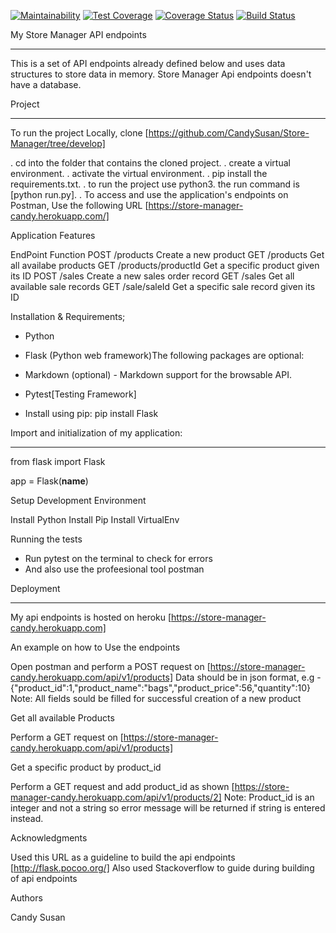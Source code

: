 [![Maintainability](https://api.codeclimate.com/v1/badges/481c31379b0b3a8b90df/maintainability)](https://codeclimate.com/github/CandySusan/Store-Manager/maintainability)
[![Test Coverage](https://api.codeclimate.com/v1/badges/481c31379b0b3a8b90df/test_coverage)](https://codeclimate.com/github/CandySusan/Store-Manager/test_coverage)
[![Coverage Status](https://coveralls.io/repos/github/CandySusan/Store-Manager/badge.svg?branch=master)](https://coveralls.io/github/CandySusan/Store-Manager?branch=master)
[![Build Status](https://travis-ci.org/CandySusan/Store-Manager.svg?branch=develop)](https://travis-ci.org/CandySusan/Store-Manager)

My Store Manager API endpoints
**************************************************
This is a set of API endpoints already defined below and uses data structures to store data in memory.
Store Manager Api endpoints doesn't have a database.

Project
********************************************************
To run the project Locally, clone [https://github.com/CandySusan/Store-Manager/tree/develop]

. cd into the folder that contains the cloned project.
. create a virtual environment.
. activate the virtual environment.
. pip install the requirements.txt.
. to run the project use python3. the run command is [python run.py].
. To access and use the application's endpoints on Postman, Use the following URL [https://store-manager-candy.herokuapp.com/]

Application Features

EndPoint	Function
POST /products	Create a new product
GET /products	Get all availabe products
GET /products/productId	Get a specific product given its ID
POST /sales	Create a new sales order record
GET /sales	Get all available sale records
GET /sale/saleId	Get a specific sale record given its ID

Installation & Requirements;

- Python

- Flask (Python web framework)The following packages are optional:

- Markdown (optional) - Markdown support for the browsable API. 

- Pytest[Testing Framework]

- Install using pip: pip install Flask 

Import and initialization of my application:
*********************************************

from flask import Flask

app = Flask(__name__)

Setup Development Environment 

Install Python
Install Pip
Install VirtualEnv

Running the tests

- Run pytest on the terminal to check for errors
- And also use the profeesional tool postman

Deployment
**********
My api endpoints is hosted on heroku [https://store-manager-candy.herokuapp.com]

An example on how to Use the endpoints

Open postman and perform a POST request on [https://store-manager-candy.herokuapp.com/api/v1/products]
Data should be in json format, e.g -{"product_id":1,"product_name":"bags","product_price":56,"quantity":10}  
Note:
All fields sould be filled for successful creation of a new product

Get all available Products

Perform a GET request on [https://store-manager-candy.herokuapp.com/api/v1/products]

Get a specific product by product_id

Perform a GET request and add product_id as shown [https://store-manager-candy.herokuapp.com/api/v1/products/2]
Note:
Product_id is an integer and not a string so error message will be returned if string is entered instead.

Acknowledgments

Used this URL as a guideline to build the api endpoints [http://flask.pocoo.org/]
Also used Stackoverflow to guide during building of api endpoints

Authors

Candy Susan
